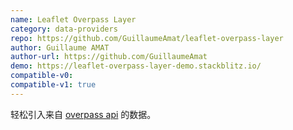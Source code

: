 ```yaml
---
name: Leaflet Overpass Layer
category: data-providers
repo: https://github.com/GuillaumeAmat/leaflet-overpass-layer
author: Guillaume AMAT
author-url: https://github.com/GuillaumeAmat
demo: https://leaflet-overpass-layer-demo.stackblitz.io/
compatible-v0:
compatible-v1: true
---
```


轻松引入来自 <a href="http://overpass-api.de">overpass api</a> 的数据。
